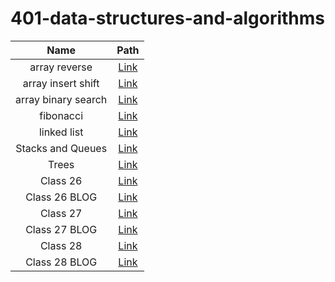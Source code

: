 # 401-data-structures-and-algorithms

| Name  | Path |
| :-------------: | :-------------: |
| array reverse | [Link](./array-reverse/) |
| array insert shift | [Link](./array-insert-shift/) |
| array binary search | [Link](./array-binary-search/) |
| fibonacci| [Link](./fibonacci/) |
| linked list | [Link](./linked-list/) |
| Stacks and Queues | [Link](./StackAndQueue/) |
| Trees | [Link](./trees/) |
| Class 26 | [Link](./sort/README/class26/README.md) |
| Class 26 BLOG | [Link](./sort/README/class26/BLOG.md) |
| Class 27 | [Link](./sort/README/class27/README.md) |
| Class 27 BLOG | [Link](./sort/README/class27/BLOG.md) |
| Class 28 | [Link](./sort/README/class28/README.md) |
| Class 28 BLOG | [Link](./sort/README/class28/BLOG.md) |